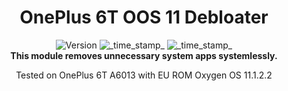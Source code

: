 <h1 align="center">OnePlus 6T OOS 11 Debloater</h1>

<div align="center">
  <!-- Version -->
    <img src="https://img.shields.io/badge/Version-v1.0-blue.svg?longCache=true&style=popout-square"
      alt="Version" />
  <!-- Last Updated -->
    <img src="https://img.shields.io/badge/Updated-Dec. 6, 2022-green.svg?longCache=true&style=flat-square"
      alt="_time_stamp_" />
  <!-- Min Magisk -->
    <img src="https://img.shields.io/badge/MinMagisk-20.4-red.svg?longCache=true&style=flat-square"
      alt="_time_stamp_" /></div>

<div align="center">
  <strong>This module removes unnecessary system apps systemlessly.</strong>
  <p>
    Tested on OnePlus 6T A6013 with EU ROM Oxygen OS 11.1.2.2
  </p>
</div>
